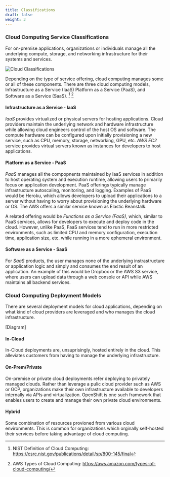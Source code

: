 ```yaml
---
title: Classifications
draft: false
weight: 3
---
```


### Cloud Computing Service Classifications

For on-premise applications, organizations or individuals manage all the underlying compute, storage, and networking infrastructure for their systems and services.

![Cloud Classifications](/images/cc/cloud_classifications.png)

Depending on the type of service offering, cloud computing manages some or all of these components. There are three cloud computing models, Infrastructure as a Service (IaaS) Platform as a Service (PaaS), and Software as a Service (SaaS). [^1] [^2]

#### Infrastructure as a Service - IaaS

_IaaS_ provides virtualized or physical servers for hosting applications. Cloud providers maintain the underlying network and hardware infrastructure while allowing cloud engineers control of the host OS and software. The compute hardware can be configured upon initially provisioning a new service, such as CPU, memory, storage, networking, GPU, etc. _AWS EC2_ service provides virtual servers known as instances for developers to host applications.

#### Platform as a Service - PaaS

_PaaS_ manages all the compopnents maintained by IaaS services in addition to host operating system and execution runtime, allowing users to primarily focus on application development. PaaS offerings typically manage infrastructure autoscaling, monitoring, and logging. Examples of PaaS would be Heroku, which allows developers to upload their applications to a server without having to worry about provisioning the underlying hardware or OS. The AWS offers a similar service known as Elastic Beanstalk.

A related offering would be _Functions as a Service (FaaS)_, which, similar to PaaS services, allows for developers to execute and deploy code in the cloud. However, unlike PaaS, FaaS services tend to run in more restricted environments, such as limited CPU and memory configuration, execution time, application size, etc. while running in a more ephemeral environment. 

#### Software as a Service - SaaS

For _SaaS_ products, the user manages none of the underlying instrastructure or application logic and simply and consumes the end result of an application. An example of this would be Dropbox or the AWS S3 service, where 
users can upload data through a web console or API while AWS maintains all backend services.

### Cloud Computing Deployment Models

There are several deployment models for cloud applications, depending on what kind of cloud providers are leveraged and who manages the cloud infrastructure. 

[Diagram]

#### In-Cloud

In-Cloud deployments are, unsuprisingly, hosted entirely in the cloud. This alleviates customers
from having to manage the underlying infrastructure.

#### On-Prem/Private

On-premise or private cloud deployments refer deploying to privately managed clouds.
Rather than leverage a pulic cloud provider such as AWS or GCP, organizations make their
own infrastructure available to developers internally via APIs and virtualization.
OpenShift is one such framework that enables users to create and manage their own private
cloud environments.

#### Hybrid

Some combination of resources provioned from various cloud environments. This is common for 
organizations which orginally self-hosted their services before taking advantage of cloud 
computing.

[^1]: NIST Definition of Cloud Computing: https://csrc.nist.gov/publications/detail/sp/800-145/final
[^2]: AWS Types of Cloud Computing:  https://aws.amazon.com/types-of-cloud-computing/
